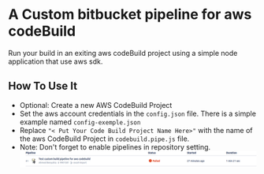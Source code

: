 # A Custom bitbucket pipeline for aws codeBuild
 Run your build in an exiting aws codeBuild project using a simple node application that use aws sdk.
 
## How To Use It
+ Optional: Create a new AWS CodeBuild Project
+ Set the aws account credentials in the `config.json` file. There is a simple example named `config-exemple.json` 
+ Replace `"< Put Your Code Build Project Name Here>"` with the name of the aws CodeBuild Project in `codebuild.pipe.js` file.
+ Note:  Don't forget to enable pipelines in repository setting.
![img.png](img/img.png)
